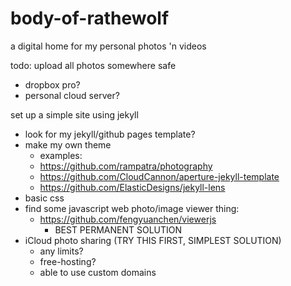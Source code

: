 # body-of-rathewolf
a digital home for my personal photos 'n videos

todo:
upload all photos somewhere safe
  - dropbox pro?
  - personal cloud server?

set up a simple site using jekyll
  - look for my jekyll/github pages template?
  - make my own theme
    - examples:
    - https://github.com/rampatra/photography
    - https://github.com/CloudCannon/aperture-jekyll-template
    - https://github.com/ElasticDesigns/jekyll-lens
  - basic css
  - find some javascript web photo/image viewer thing:
    - https://github.com/fengyuanchen/viewerjs
      - BEST PERMANENT SOLUTION
  - iCloud photo sharing (TRY THIS FIRST, SIMPLEST SOLUTION)
    - any limits?
    - free-hosting?
    - able to use custom domains
  
